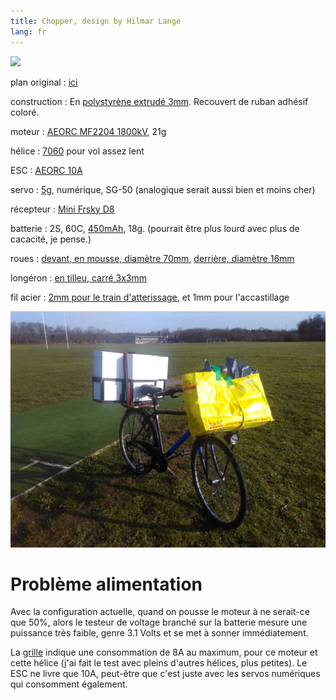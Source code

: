 ```yaml
---
title: Chopper, design by Hilmar Lange
lang: fr
---
```



![](chopper.jpg)

plan original
:	[ici](http://www.lange-flugzeit.de/?post_type=publication&p=1425)

construction
:	En [polystyrène extrudé 3mm](https://www.castorama.fr/panneau-en-polystyrene-extrude-80-x-60-cm-ep-3mm-vendu-par-paquet-de-8-panneaux/3663602884484_CAFR.prd). Recouvert de ruban adhésif coloré.

moteur
:   [AEORC MF2204 1800kV](https://fr.aliexpress.com/item/32751100547.html), 21g

hélice
:	[7060](https://fr.aliexpress.com/item/32899785564.html) pour vol assez lent

ESC
:   [AEORC 10A](https://fr.aliexpress.com/item/32979019897.html)

servo 
:	[5g](https://fr.aliexpress.com/item/32937009729.html), numérique, SG-50 (analogique serait aussi bien et moins cher)

récepteur
:	[Mini Frsky D8](https://fr.aliexpress.com/item/32859265270.html)

batterie
:   2S, 60C, [450mAh](https://fr.aliexpress.com/item/32831635460.html), 18g. (pourrait être plus lourd avec plus de cacacité, je pense.)

roues
:	[devant, en mousse, diamètre 70mm](https://fr.aliexpress.com/item/32828736254.html), [derrière, diamètre 16mm](https://fr.aliexpress.com/item/4000849518141.html)

longéron
:	[en tilleu, carré 3x3mm](https://www.lez-arts.com/longeron-bois-1/longeron-tilleul)

fil acier
:	[2mm pour le train d'atterissage](https://www.lez-arts.com/fil-tube-mtal-1/fil-acier), et 1mm pour l'accastillage


![](chopper-transport.jpg)

# Problème alimentation

Avec la configuration actuelle, quand on pousse le moteur à ne serait-ce que 50%, alors le testeur de voltage branché sur la batterie mesure une puissance très faible, genre 3.1 Volts et se met à sonner immédiatement.

La [grille](consommation.jpg) indique une consommation de 8A au maximum, pour ce moteur et cette hélice (j'ai fait le test avec pleins d'autres hélices, plus petites). Le ESC ne livre que 10A, peut-être que c'est juste avec les servos numériques qui consomment également.